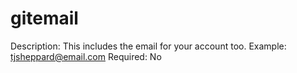 # gitemail

Description: This includes the email for your account too.
Example: tjsheppard@email.com
Required: No

